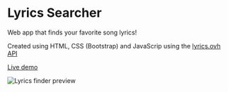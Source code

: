 # Lyrics Searcher

Web app that finds your favorite song lyrics!

Created using HTML, CSS (Bootstrap) and JavaScrip using the [lyrics.ovh API](https://lyricsovh.docs.apiary.io/#?ref=apilist.fun)

[Live demo](https://migfernandes01.github.io/lyric-searcher/)

![Lyrics finder preview](https://user-images.githubusercontent.com/47478922/147119593-9582202f-6844-4dfa-bd92-877fa0a1b541.png)
